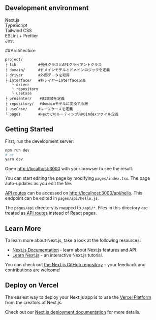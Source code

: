 ## Development environment

Next.js<br />
TypeScript<br />
Tailwind CSS<br />
ESLint + Prettier<br />
Jest<br />

##Architecture

```
project/
├ lib     　　　#例外クラスとAPIクライアントクラス
├ domain/　　　 #ドメインモデルとドメインロジックを定義
├ driver       #外部データを取得
├ interface/   #各レイヤーinterface定義
   └ driver
   └ repository
   └ useCase
├ presenter/　  #UI実装を定義
├ repository/　 #domainモデルに変換する層
├ useCase/　　　#ユースケースを定義
└ pages        #Nextでのルーティング用のindexファイル定義
```

## Getting Started

First, run the development server:

```bash
npm run dev
# or
yarn dev
```

Open [http://localhost:3000](http://localhost:3000) with your browser to see the result.

You can start editing the page by modifying `pages/index.tsx`. The page auto-updates as you edit the file.

[API routes](https://nextjs.org/docs/api-routes/introduction) can be accessed on [http://localhost:3000/api/hello](http://localhost:3000/api/hello). This endpoint can be edited in `pages/api/hello.js`.

The `pages/api` directory is mapped to `/api/*`. Files in this directory are treated as [API routes](https://nextjs.org/docs/api-routes/introduction) instead of React pages.

## Learn More

To learn more about Next.js, take a look at the following resources:

- [Next.js Documentation](https://nextjs.org/docs) - learn about Next.js features and API.
- [Learn Next.js](https://nextjs.org/learn) - an interactive Next.js tutorial.

You can check out [the Next.js GitHub repository](https://github.com/vercel/next.js/) - your feedback and contributions are welcome!

## Deploy on Vercel

The easiest way to deploy your Next.js app is to use the [Vercel Platform](https://vercel.com/new?utm_medium=default-template&filter=next.js&utm_source=create-next-app&utm_campaign=create-next-app-readme) from the creators of Next.js.

Check out our [Next.js deployment documentation](https://nextjs.org/docs/deployment) for more details.
